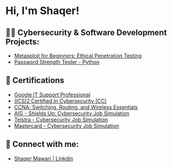 <h1>Hi, I'm Shaqer!
<h2>👨‍💻 Cybersecurity & Software Development Projects:</h2></h2>

 - [Metasploit for Beginners: Ethical Penetration Testing](https://www.coursera.org/account/accomplishments/certificate/FTEWQACBUL5P)
 - [Password Strength Tester - Python](https://github.com/smawari1/PasswordStrengthTester-Python)
  
<h2>📑 Certifications</h2></h2>

- [Google IT Support Professional](https://www.coursera.org/account/accomplishments/specialization/certificate/56XSGVNTNMXB)
- [(ICS)2 Certified In Cybersecurity (CC)](https://media.licdn.com/dms/image/D4D2DAQFuYfjypN-QkA/profile-treasury-document-cover-images_1280/0/1719260267253?e=1720029600&v=beta&t=-iqWg2F1u2bYXzcFkbY9xsljFY6eE0GC-4QH8mEI7Z8)
- [CCNA: Switching, Routing, and Wireless Essentials](https://www.credly.com/badges/6bcaa09b-d36f-4f4e-a739-9c9cafce7ecd/linked_in_profile)
- [AIG - Shields Up: Cybersecurity Job Simulation](https://forage-uploads-prod.s3.amazonaws.com/completion-certificates/AIG/2ZFnEGEDKTQMtEv9C_AIG_5W4KRzxqGtm4ozf5A_1719274810651_completion_certificate.pdf)
- [Telstra - Cybersecurity Job Simulation](https://forage-uploads-prod.s3.amazonaws.com/completion-certificates/Telstra%20AU/RNhbu8QnDzthwynEf_Telstra_5W4KRzxqGtm4ozf5A_1718352228885_completion_certificate.pdf)
- [Mastercard - Cybersecurity Job Simulation](https://forage-uploads-prod.s3.amazonaws.com/completion-certificates/mastercard/vcKAB5yYAgvemepGQ_Mastercard_5W4KRzxqGtm4ozf5A_1717528474304_completion_certificate.pdf)

<h2> 🤳 Connect with me:</h2>

- [Shaqer Mawari | Linkdin](https://www.linkedin.com/in/shaqer-mawari-0421a2301/)

<!--
**joshmadakor1/joshmadakor1** is a ✨ _special_ ✨ repository because its `README.md` (this file) appears on your GitHub profile.

Here are some ideas to get you started:

- 🔭 I’m currently working on ...
- 🌱 I’m currently learning ...
- 👯 I’m looking to collaborate on ...
- 🤔 I’m looking for help with ...
- 💬 Ask me about ...
- 📫 How to reach me: ...
- 😄 Pronouns: ...
- ⚡ Fun fact: ...
-->
